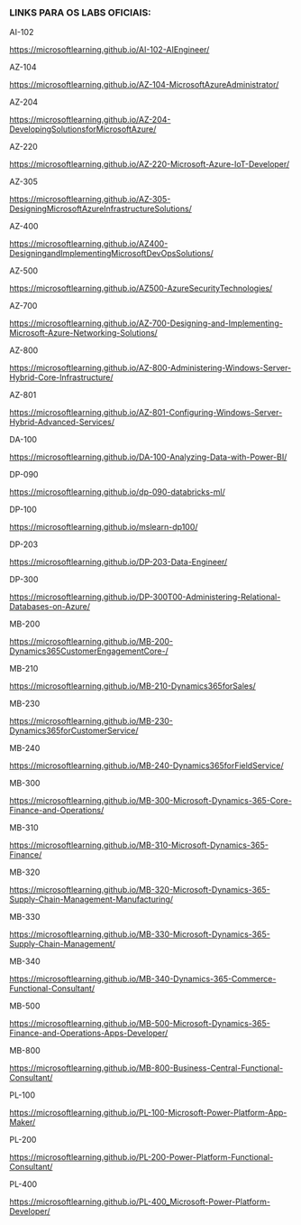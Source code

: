 ### LINKS PARA OS LABS OFICIAIS:

AI-102

https://microsoftlearning.github.io/AI-102-AIEngineer/

AZ-104

https://microsoftlearning.github.io/AZ-104-MicrosoftAzureAdministrator/

AZ-204

https://microsoftlearning.github.io/AZ-204-DevelopingSolutionsforMicrosoftAzure/

AZ-220

https://microsoftlearning.github.io/AZ-220-Microsoft-Azure-IoT-Developer/

AZ-305

https://microsoftlearning.github.io/AZ-305-DesigningMicrosoftAzureInfrastructureSolutions/

AZ-400

https://microsoftlearning.github.io/AZ400-DesigningandImplementingMicrosoftDevOpsSolutions/

AZ-500

https://microsoftlearning.github.io/AZ500-AzureSecurityTechnologies/

AZ-700

https://microsoftlearning.github.io/AZ-700-Designing-and-Implementing-Microsoft-Azure-Networking-Solutions/

AZ-800

https://microsoftlearning.github.io/AZ-800-Administering-Windows-Server-Hybrid-Core-Infrastructure/

AZ-801

https://microsoftlearning.github.io/AZ-801-Configuring-Windows-Server-Hybrid-Advanced-Services/

DA-100

https://microsoftlearning.github.io/DA-100-Analyzing-Data-with-Power-BI/

DP-090

https://microsoftlearning.github.io/dp-090-databricks-ml/

DP-100

https://microsoftlearning.github.io/mslearn-dp100/

DP-203

https://microsoftlearning.github.io/DP-203-Data-Engineer/

DP-300

https://microsoftlearning.github.io/DP-300T00-Administering-Relational-Databases-on-Azure/

MB-200

https://microsoftlearning.github.io/MB-200-Dynamics365CustomerEngagementCore-/

MB-210

https://microsoftlearning.github.io/MB-210-Dynamics365forSales/

MB-230

https://microsoftlearning.github.io/MB-230-Dynamics365forCustomerService/

MB-240

https://microsoftlearning.github.io/MB-240-Dynamics365forFieldService/

MB-300

https://microsoftlearning.github.io/MB-300-Microsoft-Dynamics-365-Core-Finance-and-Operations/

MB-310

https://microsoftlearning.github.io/MB-310-Microsoft-Dynamics-365-Finance/

MB-320

https://microsoftlearning.github.io/MB-320-Microsoft-Dynamics-365-Supply-Chain-Management-Manufacturing/

MB-330

https://microsoftlearning.github.io/MB-330-Microsoft-Dynamics-365-Supply-Chain-Management/

MB-340

https://microsoftlearning.github.io/MB-340-Dynamics-365-Commerce-Functional-Consultant/

MB-500

https://microsoftlearning.github.io/MB-500-Microsoft-Dynamics-365-Finance-and-Operations-Apps-Developer/

MB-800

https://microsoftlearning.github.io/MB-800-Business-Central-Functional-Consultant/


PL-100

https://microsoftlearning.github.io/PL-100-Microsoft-Power-Platform-App-Maker/

PL-200

https://microsoftlearning.github.io/PL-200-Power-Platform-Functional-Consultant/

PL-400

https://microsoftlearning.github.io/PL-400_Microsoft-Power-Platform-Developer/

